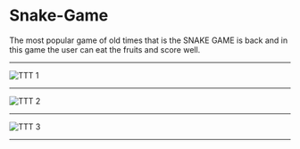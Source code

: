 # Snake-Game
The most popular game of old times that is the SNAKE GAME is back and in this game the user can eat the fruits and score well.

-------------------------------------------------------------------------------------------------------------

![TTT 1](https://user-images.githubusercontent.com/55014891/80245556-8e579480-8688-11ea-9280-c98b044c6c28.png)

-------------------------------------------------------------------------------------------------------------

![TTT 2](https://user-images.githubusercontent.com/55014891/80245565-91eb1b80-8688-11ea-922c-4e7b6c1ce017.png)

-------------------------------------------------------------------------------------------------------------

![TTT 3](https://user-images.githubusercontent.com/55014891/80245566-9283b200-8688-11ea-8424-62e8528148c2.png)

-------------------------------------------------------------------------------------------------------------

